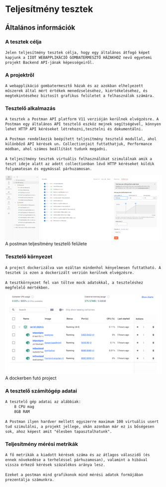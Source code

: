 # **Teljesítmény tesztek**

## Általános információk

### A tesztek célja

    Jelen teljesítmény tesztek célja, hogy egy általános átfogó képet kapjunk a IIOT WEBAPPLIKÁCIÓ GOMBATERMESZTŐ HÁZAKHOZ nevű egyetemi projekt Backend API-jának képességeiről.


### A projektről

    A webapplikáció gombatermesztő házak és az azokban elhelyezett műszerek által mért értékek menedzseléséhez, kiértékeléséhez, és megtekintéséhez biztosít grafikus felületet a felhasználók számára.  

### Tesztelő alkalmazás

    A tesztek a Postman API platform V11 verzióján kerülnek elvégzésre. A Postman egy általános API tesztelő eszköz mejnek segítségével, könnyen lehet HTTP API kéréseket létrehozni,tesztelni és dokumentálni. 

    A Postman rendelkezik beépített teljesítmény tesztelő modullal, ahol különbőző API kérések un. Collectionjait futtathatjuk, Performance módban, ahol számos beállítást tudunk megadni.

    A teljesítmény tesztek virtuális felhasználókat szimulálnak amik a teszt ideje alatt az adott collectionban lévő HTTP kéréseket küldik folyamatosan és egymással párhuzamosan.


![](postman-pelda.png)
A postman teljesítmény tesztelő felülete

### Tesztelő környezet

    A project dockerizálva van ezáltan mindenhol kényelmesen futtatható. A tesztek is ezen a dockerizált verzión kerülnek elvégzésre.

    A tesztkörnyezet fel van töltve mock adatokkal, a teszteléshez megfelelő mértékben.

![](docker.png)
A dockerben futó project

### A tesztelő számítógép adatai

    A tesztelő gép adatai az alábbiak:
        8 CPU mag
        8GB RAM
    
    A Postman ilyen hardver mellett egyszerre maximum 100 virtuális usert tud szimulálni, a projekt jellege, okán azonban már ez is bőségesen sok, ahoz képest amit "élesben tapasztalhatunk".

### Teljesítmény mérési metrikák

    A fő metrikák a kiadott kérések száma és az átlagos válaszidő (és ennek növekedése a terheléssel párhuzamosan), valamint a hibával vissza érkező kérések százalékos aránya lesz.

    Ezeket a postman mind grafikonok mind mérési adatok formájában prezentálja számunkra.






